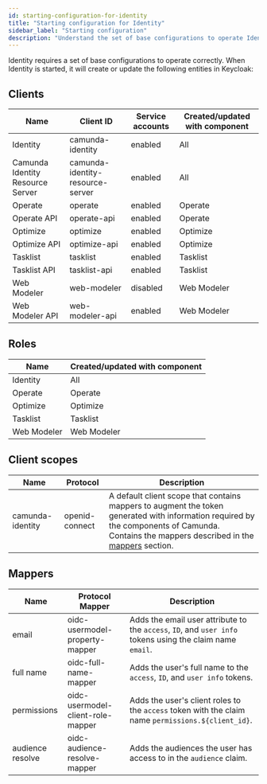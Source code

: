 ```yaml
---
id: starting-configuration-for-identity
title: "Starting configuration for Identity"
sidebar_label: "Starting configuration"
description: "Understand the set of base configurations to operate Identity correctly."
---
```


Identity requires a set of base configurations to operate correctly. When Identity is started, it will
create or update the following entities in Keycloak:

## Clients

| Name                             | Client ID                        | Service accounts | Created/updated with component |
| -------------------------------- | -------------------------------- | ---------------- | ------------------------------ |
| Identity                         | camunda-identity                 | enabled          | All                            |
| Camunda Identity Resource Server | camunda-identity-resource-server | enabled          | All                            |
| Operate                          | operate                          | enabled          | Operate                        |
| Operate API                      | operate-api                      | enabled          | Operate                        |
| Optimize                         | optimize                         | enabled          | Optimize                       |
| Optimize API                     | optimize-api                     | enabled          | Optimize                       |
| Tasklist                         | tasklist                         | enabled          | Tasklist                       |
| Tasklist API                     | tasklist-api                     | enabled          | Tasklist                       |
| Web Modeler                      | web-modeler                      | disabled         | Web Modeler                    |
| Web Modeler API                  | web-modeler-api                  | enabled          | Web Modeler                    |

## Roles

| Name        | Created/updated with component |
| ----------- | ------------------------------ |
| Identity    | All                            |
| Operate     | Operate                        |
| Optimize    | Optimize                       |
| Tasklist    | Tasklist                       |
| Web Modeler | Web Modeler                    |

## Client scopes

| Name             | Protocol       | Description                                                                                                                                                                                            |
| ---------------- | -------------- | ------------------------------------------------------------------------------------------------------------------------------------------------------------------------------------------------------ |
| camunda-identity | openid-connect | A default client scope that contains mappers to augment the token generated with information required by the components of Camunda. Contains the mappers described in the [mappers](#mappers) section. |

## Mappers

| Name             | Protocol Mapper                   | Description                                                                                               |
| ---------------- | --------------------------------- | --------------------------------------------------------------------------------------------------------- |
| email            | oidc-usermodel-property-mapper    | Adds the email user attribute to the `access`, `ID`, and `user info` tokens using the claim name `email`. |
| full name        | oidc-full-name-mapper             | Adds the user's full name to the `access`, `ID`, and `user info` tokens.                                  |
| permissions      | oidc-usermodel-client-role-mapper | Adds the user's client roles to the `access` token with the claim name `permissions.${client_id}`.        |
| audience resolve | oidc-audience-resolve-mapper      | Adds the audiences the user has access to in the `audience` claim.                                        |
